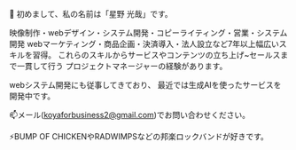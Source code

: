 👋 初めまして、私の名前は「星野 光哉」です。

映像制作・webデザイン・システム開発・コピーライティング・営業・システム開発
webマーケティング・商品企画・決済導入・法人設立など7年以上幅広いスキルを習得。
これらのスキルからサービスやコンテンツの立ち上げ~セールスまで一貫して行う
プロジェクトマネージャーの経験があります。

webシステム開発にも従事してきており、
最近では生成AIを使ったサービスを開発中です。

📫メール(koyaforbusiness2@gmail.com)でお問い合わせください。

⚡BUMP OF CHICKENやRADWIMPSなどの邦楽ロックバンドが好きです。
